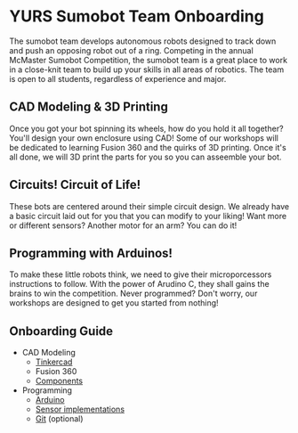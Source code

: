 # YURS Sumobot Team Onboarding

The sumobot team develops autonomous robots designed to track down and push an opposing robot out of a ring. Competing in the annual McMaster Sumobot Competition, the sumobot team is a great place to work in a close-knit team to build up your skills in all areas of robotics. The team is open to all students, regardless of experience and major.

## CAD Modeling & 3D Printing

Once you got your bot spinning its wheels, how do you hold it all together? You'll design your own enclosure using CAD! Some of our workshops will be dedicated to learning Fusion 360 and the quirks of 3D printing. Once it's all done, we will 3D print the parts for you so you can asseemble your bot.

## Circuits! Circuit of Life!

These bots are centered around their simple circuit design. We already have a basic circuit laid out for you that you can modify to your liking! Want more or different sensors? Another motor for an arm? You can do it!

## Programming with Arduinos!

To make these little robots think, we need to give their microporcessors instructions to follow. With the power of Arudino C, they shall gains the brains to win the competition. Never programmed? Don't worry, our workshops are designed to get you started from nothing!

## Onboarding Guide

- CAD Modeling
  - [Tinkercad](./3d-modeling/tinkercad-guide.md)
  - Fusion 360
  - [Components](./3d-modeling/components)
- Programming
  - [Arduino](./programming/arduino-guide.md)
  - [Sensor implementations](./programming/sensor-implementations.md)
  - [Git](./programming/git-guide.md) (optional)
